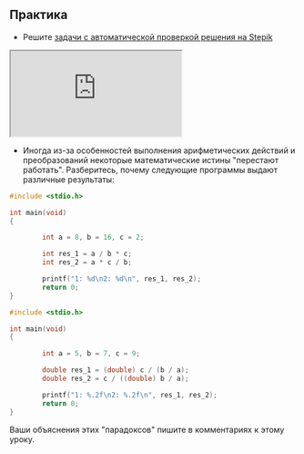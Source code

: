 ## Практика

- Решите [задачи с автоматической проверкой решения на Stepik](https://stepik.org/lesson/41457/step/1)

<div class="lessonStepikBlock">
    <iframe src="https://stepik.org/lesson/41457/step/1"></iframe>
</div>


- Иногда из-за особенностей выполнения арифметических действий и преобразований некоторые математические истины "перестают работать". Разберитесь, почему следующие программы выдают различные результаты:

```c
#include <stdio.h>

int main(void)
{

        int a = 8, b = 16, c = 2;

        int res_1 = a / b * c;
        int res_2 = a * c / b;

        printf("1: %d\n2: %d\n", res_1, res_2);
        return 0;
}
```

```c
#include <stdio.h>

int main(void)
{

        int a = 5, b = 7, c = 9;

        double res_1 = (double) c / (b / a);
        double res_2 = c / ((double) b / a);

        printf("1: %.2f\n2: %.2f\n", res_1, res_2);
        return 0;
}
```
Ваши объяснения этих "парадоксов" пишите в комментариях к этому уроку.